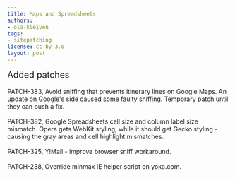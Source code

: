 ```yaml
---
title: Maps and Spreadsheets
authors:
- ola-kleiven
tags:
- sitepatching
license: cc-by-3.0
layout: post
---
```


<span style="font-size: 140%">Added patches</span><br/><br/>PATCH-383, Avoid sniffing that prevents itinerary lines on Google Maps. An update on Google&#39;s side caused some faulty sniffing. Temporary patch until they can push a fix.<br/><br/>PATCH-382, Google Spreadsheets cell size and column label size mismatch. Opera gets WebKit styling, while it should get Gecko styling - causing the gray areas and cell highlight mismatches.<br/><br/>PATCH-325, Y!Mail - improve browser sniff workaround.<br/><br/>PATCH-238, Override minmax IE helper script on yoka.com.
